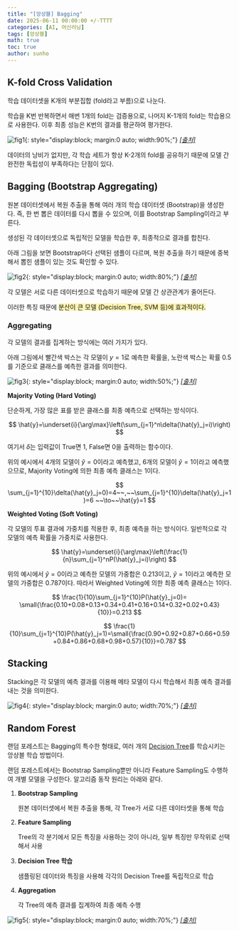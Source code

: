 ```yaml
---
title: "[앙상블] Bagging"
date: 2025-06-11 00:00:00 +/-TTTT
categories: [AI, 머신러닝]
tags: [앙상블]
math: true
toc: true
author: sunho
---
```


## K-fold Cross Validation

학습 데이터셋을 K개의 부분집합 (fold라고 부름)으로 나눈다.

학습을 K번 반복하면서 매번 1개의 fold는 검증용으로, 나머지 K-1개의 fold는 학습용으로 사용한다. 이후 최종 성능은 K번의 결과를 평균하여 평가한다.

![fig1](ml/11-1.png){: style="display:block; margin:0 auto; width:90%;"}
_[[출처]](https://towardsdatascience.com/how-to-cross-validation-with-time-series-data-9802a06272c6/)_

데이터의 낭비가 없지만, 각 학습 세트가 항상 K-2개의 fold를 공유하기 때문에 모델 간 완전한 독립성이 부족하다는 단점이 있다.

## Bagging (Bootstrap Aggregating)

원본 데이터셋에서 복원 추출을 통해 여러 개의 학습 데이터셋 (Bootstrap)을 생성한다.
즉, 한 번 뽑은 데이터를 다시 뽑을 수 있으며, 이를 Bootstrap Sampling이라고 부른다.

생성된 각 데이터셋으로 독립적인 모델을 학습한 후, 최종적으로 결과를 합친다.

아래 그림을 보면 Bootstrap마다 선택된 샘플이 다르며, 복원 추출을 하기 때문에 중복해서 뽑힌 샘플이 있는 것도 확인할 수 있다.

![fig2](ml/11-2.png){: style="display:block; margin:0 auto; width:80%;"}
_[[출처]](https://github.com/pilsung-kang/Business-Analytics-IME654-/blob/master/04%20Ensemble%20Learning/04-3_Ensemble%20Learning_Bagging.pdf)_

각 모델은 서로 다른 데이터셋으로 학습하기 때문에 모델 간 상관관계가 줄어든다.

이러한 특징 때문에 <span style="background-color:#fff5b1">분산이 큰 모델 (Decision Tree, SVM 등)에 효과적이다.</span>

### Aggregating

각 모델의 결과를 집계하는 방식에는 여러 가지가 있다.

아래 그림에서 빨간색 박스는 각 모델이 $y=1$로 예측한 확률을, 노란색 박스는 확률 $0.5$를 기준으로 클래스를 예측한 결과를 의미한다.

![fig3](ml/11-3.png){: style="display:block; margin:0 auto; width:50%;"}
_[[출처]](https://github.com/pilsung-kang/Business-Analytics-IME654-/blob/master/04%20Ensemble%20Learning/04-3_Ensemble%20Learning_Bagging.pdf)_

**Majority Voting (Hard Voting)**

단순하게, 가장 많은 표를 받은 클래스를 최종 예측으로 선택하는 방식이다.

$$
\hat{y}=\underset{i}{\arg\max}\left(\sum_{j=1}^n\delta(\hat{y}_j=i)\right)
$$

여기서 $\delta$는 입력값이 True면 1, False면 0을 출력하는 함수이다.

위의 예시에서 4개의 모델이 $\hat{y}=0$이라고 예측했고, 6개의 모델이 $\hat{y}=1$이라고 예측했으므로, Majority Voting에 의한 최종 예측 클래스는 $1$이다.

$$
\sum_{j=1}^{10}\delta(\hat{y}_j=0)=4~~,~~\sum_{j=1}^{10}\delta(\hat{y}_j=1)=6
~~\to~~\hat{y}=1
$$

**Weighted Voting (Soft Voting)**

각 모델의 투표 결과에 가중치를 적용한 후, 최종 예측을 하는 방식이다. 일반적으로 각 모델의 예측 확률을 가중치로 사용한다.

$$
\hat{y}=\underset{i}{\arg\max}\left(\frac{1}{n}\sum_{j=1}^nP(\hat{y}_j=i)\right)
$$

위의 예시에서 $\hat{y}=0$이라고 예측한 모델의 가중합은 $0.213$이고, $\hat{y}=1$이라고 예측한 모델의 가중합은 $0.787$이다. 따라서 Weighted Voting에 의한 최종 예측 클래스는 $1$이다.

$$
\frac{1}{10}\sum_{j=1}^{10}P(\hat{y}_j=0)=
\small{\frac{0.10+0.08+0.13+0.34+0.41+0.16+0.14+0.32+0.02+0.43}{10}}=0.213
$$

$$
\frac{1}{10}\sum_{j=1}^{10}P(\hat{y}_j=1)=\small{\frac{0.90+0.92+0.87+0.66+0.59+0.84+0.86+0.68+0.98+0.57}{10}}=0.787
$$

## Stacking

Stacking은 각 모델의 예측 결과를 이용해 메타 모델이 다시 학습해서 최종 예측 결과를 내는 것을 의미한다.

![fig4](ml/11-4.png){: style="display:block; margin:0 auto; width:70%;"}
_[[출처]](https://medium.com/data-and-beyond/stacking-ensemble-technique-in-ml-6d0a98a12607)_

## Random Forest

랜덤 포레스트는 Bagging의 특수한 형태로, 여러 개의 [Decision Tree](https://suniverse77.github.io/posts/DT/)를 학습시키는 앙상블 학습 방법이다.

랜덤 포레스트에서는 Bootstrap Sampling뿐만 아니라 Feature Sampling도 수행하여 개별 모델을 구성한다. 알고리즘 동작 원리는 아래와 같다.

1. **Bootstrap Sampling**

    원본 데이터셋에서 복원 추출을 통해, 각 Tree가 서로 다른 데이터셋을 통해 학습
2. **Feature Sampling**

    Tree의 각 분기에서 모든 특징을 사용하는 것이 아니라, 일부 특징만 무작위로 선택해서 사용
3. **Decision Tree 학습**

    샘플링된 데이터와 특징을 사용해 각각의 Decision Tree를 독립적으로 학습
4. **Aggregation**

    각 Tree의 예측 결과를 집계하여 최종 예측 수행

![fig5](ml/11-5.png){: style="display:block; margin:0 auto; width:70%;"}
_[[출처]](https://onceadayedu.tistory.com/107)_
